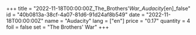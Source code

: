 +++
title = "2022-11-18T00:00:00Z_The_Brothers'_War_Audacity_[en]_false"
id = "40b0813a-38cf-4a07-81d6-91d24af8b549"
date = "2022-11-18T00:00:00Z"
name = "Audacity"
lang = ["en"]
price = "0.17"
quantity = 4
foil = false
set = "The Brothers' War"
+++
